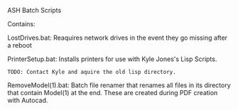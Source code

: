 ASH Batch Scripts

Contains:

LostDrives.bat:
    Reaquires network drives in the event they go missing after a reboot

PrinterSetup.bat:
    Installs printers for use with Kyle Jones's Lisp Scripts.

    TODO: Contact Kyle and aquire the old lisp directory.

RemoveModel(1).bat:
    Batch file renamer that renames all files in its directory that contain Model(1) at the end. These are created during PDF creation with Autocad.
